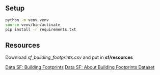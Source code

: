 

## Setup

```bash
python -m venv venv
source venv/bin/activate
pip install -r requirements.txt
```

## Resources

Download *sf_building_footprints.csv* and put in **sf/resources**

[Data SF: Building Footprints](https://data.sfgov.org/Geographic-Locations-and-Boundaries/Building-Footprints/ynuv-fyni/data)
[Data SF: About Building Footprints Dataset](https://data.sfgov.org/Geographic-Locations-and-Boundaries/Building-Footprints/ynuv-fyni/about_data)

